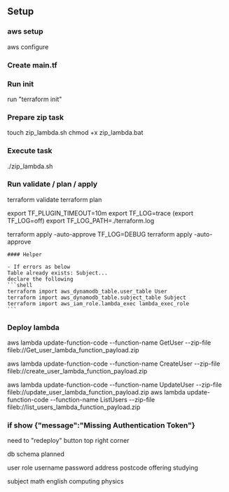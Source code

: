 ## Setup

### aws setup
aws configure

### Create main.tf

### Run init
run "terraform init"

### Prepare zip task
touch zip_lambda.sh
chmod +x zip_lambda.bat

### Execute task
./zip_lambda.sh

### Run validate / plan / apply
terraform validate
terraform plan

export TF_PLUGIN_TIMEOUT=10m
export TF_LOG=trace
(export TF_LOG=off)
export TF_LOG_PATH=./terraform.log

terraform apply -auto-approve
TF_LOG=DEBUG terraform apply -auto-approve

    #### Helper

    - If errors as below
    Table already exists: Subject...
    declare the following
    ```shell
    terraform import aws_dynamodb_table.user_table User
    terraform import aws_dynamodb_table.subject_table Subject
    terraform import aws_iam_role.lambda_exec lambda_exec_role
    ```

### Deploy lambda
aws lambda update-function-code --function-name GetUser --zip-file fileb://Get_user_lambda_function_payload.zip

aws lambda update-function-code --function-name CreateUser --zip-file fileb://create_user_lambda_function_payload.zip

aws lambda update-function-code --function-name UpdateUser --zip-file fileb://update_user_lambda_function_payload.zip
aws lambda update-function-code --function-name ListUsers --zip-file fileb://list_users_lambda_function_payload.zip


### if show {"message":"Missing Authentication Token"}
need to "redeploy" button top right corner

db schema planned

user 
	role
	username
	password
	address
	postcode
	offering
	studying

subject
	math
	english
	computing
	physics
